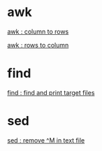 # awk

[awk : column to rows](awk/01_awk_column_to_rows.md)

[awk : rows to column](awk/02_awk_rows_to_column.md)

# find

[find : find and print target files](find/01_find_and_print_target_files.md)

# sed

[sed : remove ^M in text file](sed/01_remove_^M_with_sed.md)

